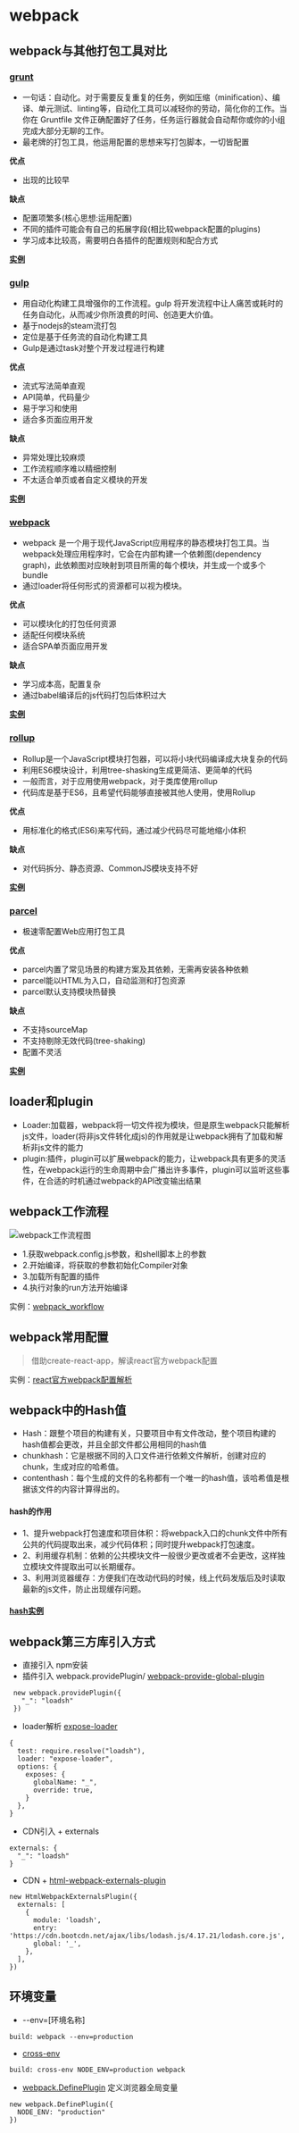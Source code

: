 # webpack 

## webpack与其他打包工具对比

### [grunt](https://www.gruntjs.net/)
- 一句话：自动化。对于需要反复重复的任务，例如压缩（minification）、编译、单元测试、linting等，自动化工具可以减轻你的劳动，简化你的工作。当你在 Gruntfile 文件正确配置好了任务，任务运行器就会自动帮你或你的小组完成大部分无聊的工作。
- 最老牌的打包工具，他运用配置的思想来写打包脚本，一切皆配置

**优点** 
- 出现的比较早

**缺点**
- 配置项繁多(核心思想:运用配置)
- 不同的插件可能会有自己的拓展字段(相比较webpack配置的plugins)
- 学习成本比较高，需要明白各插件的配置规则和配合方式

**[实例](../packTools/grunt_demo)**

### [gulp](https://www.gulpjs.com.cn/)
- 用自动化构建工具增强你的工作流程。gulp 将开发流程中让人痛苦或耗时的任务自动化，从而减少你所浪费的时间、创造更大价值。
- 基于nodejs的steam流打包
- 定位是基于任务流的自动化构建工具
- Gulp是通过task对整个开发过程进行构建

**优点** 
- 流式写法简单直观
- API简单，代码量少
- 易于学习和使用
- 适合多页面应用开发

**缺点**
- 异常处理比较麻烦
- 工作流程顺序难以精细控制
- 不太适合单页或者自定义模块的开发

**[实例](../packTools/gulp_demo)**

### [webpack](https://webpack.docschina.org/concepts/)
- webpack 是一个用于现代JavaScript应用程序的静态模块打包工具。当webpack处理应用程序时，它会在内部构建一个依赖图(dependency graph)，此依赖图对应映射到项目所需的每个模块，并生成一个或多个bundle
- 通过loader将任何形式的资源都可以视为模块。

**优点** 
- 可以模块化的打包任何资源
- 适配任何模块系统
- 适合SPA单页面应用开发

**缺点**
- 学习成本高，配置复杂
- 通过babel编译后的js代码打包后体积过大

**[实例](../packTools/webpack_demo)**

### [rollup](https://www.rollupjs.com/)
- Rollup是一个JavaScript模块打包器，可以将小块代码编译成大块复杂的代码
- 利用ES6模块设计，利用tree-shasking生成更简洁、更简单的代码
- 一般而言，对于应用使用webpack，对于类库使用rollup
- 代码库是基于ES6，且希望代码能够直接被其他人使用，使用Rollup

**优点** 
- 用标准化的格式(ES6)来写代码，通过减少代码尽可能地缩小体积

**缺点**
- 对代码拆分、静态资源、CommonJS模块支持不好

**[实例](../packTools/rollup_demo)**

### [parcel](https://parceljs.org/)
- 极速零配置Web应用打包工具

**优点** 
- parcel内置了常见场景的构建方案及其依赖，无需再安装各种依赖
- parcel能以HTML为入口，自动监测和打包资源
- parcel默认支持模块热替换

**缺点**
- 不支持sourceMap
- 不支持剔除无效代码(tree-shaking)
- 配置不灵活

**[实例](../packTools/parcel_demo)**

## loader和plugin
- Loader:加载器，webpack将一切文件视为模块，但是原生webpack只能解析js文件，loader(将非js文件转化成js)的作用就是让webpack拥有了加载和解析非js文件的能力
- plugin:插件，plugin可以扩展webpack的能力，让webpack具有更多的灵活性，在webpack运行的生命周期中会广播出许多事件，plugin可以监听这些事件，在合适的时机通过webpack的API改变输出结果

## webpack工作流程
![webpack工作流程图](/assets/images/webpack工作流程.jpg)
- 1.获取webpack.config.js参数，和shell脚本上的参数
- 2.开始编译，将获取的参数初始化Compiler对象
- 3.加载所有配置的插件
- 4.执行对象的run方法开始编译

实例：[webpack_workflow](../webpack_example/webpackWorkflow/webpack_flow.js)

## webpack常用配置
> 借助create-react-app，解读react官方webpack配置

实例：[react官方webpack配置解析](../webpack_example/webpack_config_demo/config/webpack.config.bck.js)

## webpack中的Hash值
- Hash：跟整个项目的构建有关，只要项目中有文件改动，整个项目构建的hash值都会更改，并且全部文件都公用相同的hash值
- chunkhash：它是根据不同的入口文件进行依赖文件解析，创建对应的chunk，生成对应的哈希值。
- contenthash：每个生成的文件的名称都有一个唯一的hash值，该哈希值是根据该文件的内容计算得出的。

#### hash的作用
- 1、提升webpack打包速度和项目体积：将webpack入口的chunk文件中所有公共的代码提取出来，减少代码体积；同时提升webpack打包速度。
- 2、利用缓存机制：依赖的公共模块文件一般很少更改或者不会更改，这样独立模块文件提取出可以长期缓存。
- 3、利用浏览器缓存：方便我们在改动代码的时候，线上代码发版后及时读取最新的js文件，防止出现缓存问题。

#### [hash实例](../webpack_example/webpack_hash/webpack.config.js)

## webpack第三方库引入方式
- 直接引入  npm安装
- 插件引入  webpack.providePlugin/ [webpack-provide-global-plugin](https://www.npmjs.com/package/webpack-provide-global-plugin)
```
 new webpack.providePlugin({
   "_": "loadsh"
 })
```
- loader解析 [expose-loader](https://www.npmjs.com/package/expose-loader)
```
{
  test: require.resolve("loadsh"),
  loader: "expose-loader",
  options: {
    exposes: {
      globalName: "_",
      override: true,
    }
  },
}
```
- CDN引入 + externals
```
externals: {
  "_": "loadsh"
}
```
- CDN + [html-webpack-externals-plugin](https://www.npmjs.com/package/html-webpack-externals-plugin)
```
new HtmlWebpackExternalsPlugin({
  externals: [
    {
      module: 'loadsh',
      entry: 'https://cdn.bootcdn.net/ajax/libs/lodash.js/4.17.21/lodash.core.js',
      global: '_',
    },
  ],
})
```
## 环境变量
- --env=[环境名称]
```
build: webpack --env=production
```
- [cross-env](https://www.npmjs.com/package/cross-env)
```
build: cross-env NODE_ENV=production webpack 
```
- [webpack.DefinePlugin](https://webpack.docschina.org/plugins/define-plugin/) 定义浏览器全局变量
```
new webpack.DefinePlugin({
  NODE_ENV: "production"
})
```

## 